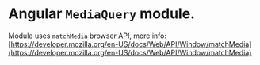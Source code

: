 # Angular `MediaQuery` module.

Module uses `matchMedia` browser API, more info: [https://developer.mozilla.org/en-US/docs/Web/API/Window/matchMedia](https://developer.mozilla.org/en-US/docs/Web/API/Window/matchMedia)
